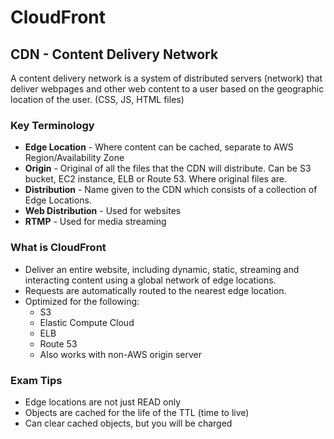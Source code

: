 # CloudFront

## CDN - Content Delivery Network
A content delivery network is a system of distributed servers (network) that deliver webpages and other web content to a user based on the geographic location of the user. (CSS, JS, HTML files)

### Key Terminology
* **Edge Location** - Where content can be cached, separate to AWS Region/Availability Zone
* **Origin** - Original of all the files that the CDN will distribute. Can be S3 bucket, EC2 instance, ELB or Route 53. Where original files are.
* **Distribution** - Name given to the CDN which consists of a collection of Edge Locations.
* **Web Distribution** - Used for websites
* **RTMP** - Used for media streaming

### What is CloudFront
- Deliver an entire website, including dynamic, static, streaming and interacting content using a global network of edge locations.
- Requests are automatically routed to the nearest edge location.
- Optimized for the following:
  * S3
  * Elastic Compute Cloud
  * ELB
  * Route 53
  * Also works with non-AWS origin server

### Exam Tips
- Edge locations are not just READ only
- Objects are cached for the life of the TTL (time to live)
- Can clear cached objects, but you will be charged
